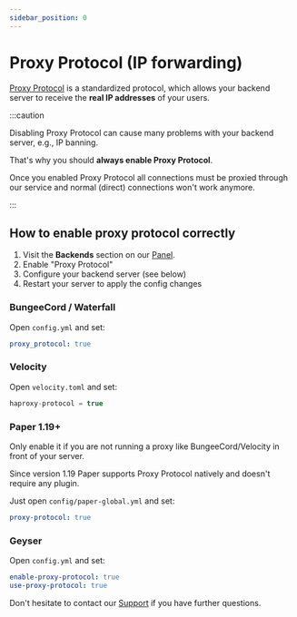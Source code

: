 ```yaml
---
sidebar_position: 0
---
```


# Proxy Protocol (IP forwarding)

[Proxy Protocol](https://www.haproxy.org/download/1.8/doc/proxy-protocol.txt) is a standardized protocol,
which allows your backend server to receive the **real IP addresses** of your users.

:::caution

Disabling Proxy Protocol can cause many problems with your backend server, e.g., IP banning.

That's why you should **always enable Proxy Protocol**.

Once you enabled Proxy Protocol all connections must be proxied through our service
and normal (direct) connections won't work anymore.

:::

## How to enable proxy protocol correctly

1. Visit the **Backends** section on our [Panel](https://panel.neoprotect.net).
2. Enable "Proxy Protocol"
3. Configure your backend server (see below)
4. Restart your server to apply the config changes

### BungeeCord / Waterfall

Open `config.yml` and set:

```yaml
proxy_protocol: true
```

### Velocity

Open `velocity.toml` and set:

```js
haproxy-protocol = true
```

### Paper 1.19+

Only enable it if you are not running a proxy like BungeeCord/Velocity in front of your server.

Since version 1.19 Paper supports Proxy Protocol natively and doesn't require any plugin.

Just open `config/paper-global.yml` and set:

```yaml
proxy-protocol: true
```

### Geyser

Open `config.yml` and set:

```yaml
enable-proxy-protocol: true
use-proxy-protocol: true
```

Don't hesitate to contact our [Support](../support.md) if you have further questions.